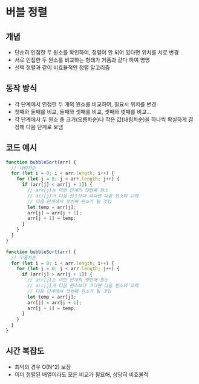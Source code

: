 # 버블 정렬

## 개념

- 단순히 인접한 두 원소를 확인하여, 정렬이 안 되어 있다면 위치를 서로 변경
- 서로 인접한 두 원소를 비교하는 형태가 거품과 같다 하여 명명
- 선택 정렬과 같이 비효율적인 정렬 알고리즘

## 동작 방식

- 각 단계에서 인접한 두 개의 원소를 비교하여, 필요시 위치를 변경
- 첫째와 둘째를 비교, 둘째와 셋째를 비교, 셋째와 넷째를 비교...
- 각 단계에서 두 원소 중 크거(오름차순)나 작은 값(내림차순)을 하나씩 확실하게 결정해 다음 단계로 보냄

## 코드 예시

```js
function bubbleSort(arr) {
  // 내림차순
  for (let i = 0; i < arr.length; i++) {
    for (let j = 0; j < arr.length; j++) {
      if (arr[j] < arr[j + 1]) {
        // arr[j]는 이번 단계의 첫번째 원소
        // arr[j]가 다음 원소보다 작다면 다음 원소와 교체
        // 다음 단계에서 첫번째 원소가 될 것임
        let temp = arr[j];
        arr[j] = arr[j + 1];
        arr[j + 1] = temp;
      }
    }
  }
}

function bubbleSort(arr) {
  // 오름차순
  for (let i = 0; i < arr.length; i++) {
    for (let j = 0; j < arr.length; j++) {
      if (arr[j] > arr[j + 1]) {
        // arr[j]는 이번 단계의 첫번째 원소
        // arr[j]가 다음 원소보다 크다면 다음 원소와 교체
        // 다음 단계에서 첫번째 원소가 될 것임
        let temp = arr[j];
        arr[j] = arr[j + 1];
        arr[j + 1] = temp;
      }
    }
  }
}
```

## 시간 복잡도

- 최악의 경우 O(N^2) 보장
- 이미 정렬된 배열이라도 모든 비교가 필요해, 상당히 비효율적
